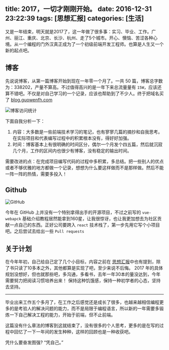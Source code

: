 title: 2017，一切才刚刚开始。
date: 2016-12-31 23:22:39
tags: [思想汇报]
categories: [生活]
---

又是一年结束，明天就是2017了，这一年做了很多事：实习、毕业、工作。广州、丽江、重庆、北京、长沙、杭州、走了5个城市。开心、懊恼、苦涩各种心境。从一个编程的门外汉真正成为了一个初级前端开发工程师。也算是人生又一个新的起点吧。

## 博客
先说说博客，从第一篇博客开始到现在一年零一个月了。一共 50 篇，博客总字数为：338202，产量不算高。不过值得高兴的是一年下来总流量量有 `15W`，应该还算不错吧。不仅是对自己学习的一个记录，应该也帮助到了不少人。终于把域名买了 [blog.guowenfh.com](http://blog.guowenfh.com)

![博客访问统计](//ww4.sinaimg.cn/large/006tKfTcgw1fbab295cyqj31kw1hah2h.jpg)

下面自我分析一下：
1. 内容：大多数是一些前端技术学习的笔记，也有寥寥几篇的摘抄和自我思考。在实际项目和代表编写过程中的积累根本没有，得好好加强。
2. 时间：博客基本上有很明确的时间区分，偶尔一个月发个四五篇，然后就沉寂几个月，工作的区间内也很少有博客，没有稳定的输出时间。

需要改进的点：在完成项目编写代码的过程中多积累，多总结。把一些别人的优点或者不够优雅的地方都做一个记录，想想为什么要这样做而不是那样做。然后不能一阵一阵的热情，需要多投入！

## Github

![GitHub](//ww3.sinaimg.cn/large/006tKfTcgw1fbab18w6evj315w0tyjxl.jpg)

今年在 GitHub 上并没有一个特别拿得出手的开源项目，不过之前写的 `vue-webapck` 基础介绍教程居然能拿到160星，让我很惊讶，也让我更加想去为社区贡献一点自己的东西。正好公司要跨入 `react` 技术栈了，第一步先用它写个小项目吧。之后尝试去给出一些 `Pull requests`

## 关于计划

在今年年初，自己给自己定了几个小目标，内容之前在 [思想汇报](http://bolg.guowenfh.com/2016/07/03/thoughtReport-2016-07-03/)中也有提到，除了书只读了10多本之外，其他都算是实现了吧，至少来说不后悔。
2017 年的具体规划没想好，但也就那些吧，多沟通，多看书，去年一年30本的量没达到，今年需要努力把阅读习惯培养出来！
保持这种饥饿感，保持一种初学者的心态，坚持去坚持。

-------
毕业出来工作五个多月了，在工作之后感觉还是成长了很多，也越来越相信编程更多的是考验人的解决问题的能力，而不是局限于编程语言，所以新的一年需要多锻炼一下自己解决工程的能力，开始于前端，但不止前端。

这篇没有什么章法的博客到这就结束了，没有很多的个人思考，更多的是在写的过程中回忆了一下一年间的发生种种，这样的回顾也是一种收获吧。


凭什么要奋发图强? “凭自己。”
